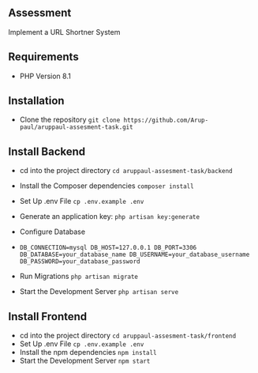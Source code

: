 

## Assessment
Implement a  URL Shortner System

## Requirements
- PHP Version  8.1


## Installation

-  Clone the repository `git clone https://github.com/Arup-paul/aruppaul-assesment-task.git`

## Install Backend

- cd into the project directory `cd aruppaul-assesment-task/backend`
- Install the Composer dependencies `composer install`
- Set Up .env File `cp .env.example .env`
- Generate an application key: `php artisan key:generate`
- Configure Database
- `DB_CONNECTION=mysql
  DB_HOST=127.0.0.1
  DB_PORT=3306
  DB_DATABASE=your_database_name
  DB_USERNAME=your_database_username
  DB_PASSWORD=your_database_password`

-   Run Migrations `php artisan migrate`
-   Start the Development Server `php artisan serve`

 



## Install Frontend

- cd into the project directory `cd aruppaul-assesment-task/frontend`
- Set Up .env File `cp .env.example .env`
- Install the npm dependencies `npm install`
- Start the Development Server `npm start`





  


